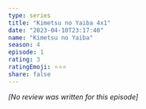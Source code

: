 ```yaml
---
type: series
title: "Kimetsu no Yaiba 4x1"
date: "2023-04-10T23:17:40"
name: "Kimetsu no Yaiba"
season: 4
episode: 1
rating: 3
ratingEmoji: ⭐️⭐️⭐️
share: false
---
```


*[No review was written for this episode]*
